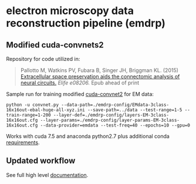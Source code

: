 # electron microscopy data reconstruction pipeline (emdrp)

## Modified cuda-convnets2

Repository for code utilized in:

> Pallotto M, Watkins PV, Fubara B, Singer JH, Briggman KL. (2015)
> [Extracellular space preservation aids the connectomic analysis of neural circuits.](http://elifesciences.org/content/early/2015/12/09/eLife.08206)
> *Elife e08206.* Epub ahead of print

Sample run for training modified [cuda-convnet2](https://github.com/akrizhevsky/cuda-convnet2) for EM data:

```
python -u convnet.py --data-path=./emdrp-config/EMdata-3class-16x16out-ebal-huge-all-xyz.ini --save-path=../data --test-range=1-5 --train-range=1-200 --layer-def=./emdrp-config/layers-EM-3class-16x16out.cfg --layer-params=./emdrp-config/layer-params-EM-3class-16x16out.cfg --data-provider=emdata --test-freq=40 --epochs=10 --gpu=0
```
Works with cuda 7.5 and anaconda python2.7 plus additional conda [requirements](doc/setup/python2_conda_requirements.txt).

## Updated workflow

See full high level [documentation](doc/wiki/README.md).
